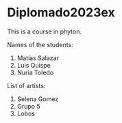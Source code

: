 # Diplomado2023ex
This is a course in phyton.

Names of the students:
1. Matías Salazar
2. Luis Quispe
3. Nuria Toledo

List of artists:
1. Selena Gomez
2. Grupo 5
3. Lobos
